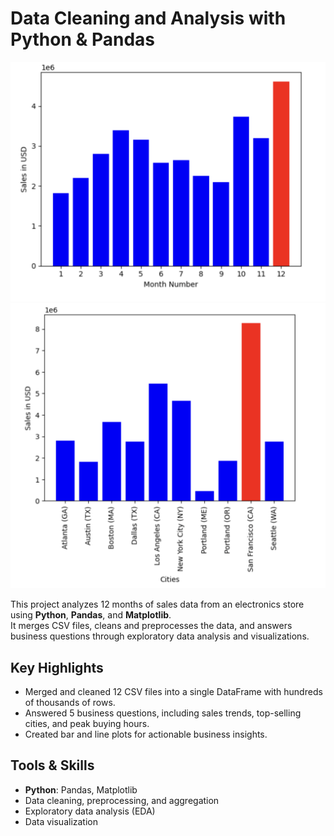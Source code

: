 # Data Cleaning and Analysis with Python & Pandas

![Sales by Month](images/sales_by_month.png)
![Top Cities](images/top_cities.png)

This project analyzes 12 months of sales data from an electronics store using **Python**, **Pandas**, and **Matplotlib**.  
It merges CSV files, cleans and preprocesses the data, and answers business questions through exploratory data analysis and visualizations.

## Key Highlights
- Merged and cleaned 12 CSV files into a single DataFrame with hundreds of thousands of rows.
- Answered 5 business questions, including sales trends, top-selling cities, and peak buying hours.
- Created bar and line plots for actionable business insights.

## Tools & Skills
- **Python**: Pandas, Matplotlib
- Data cleaning, preprocessing, and aggregation
- Exploratory data analysis (EDA)
- Data visualization 
